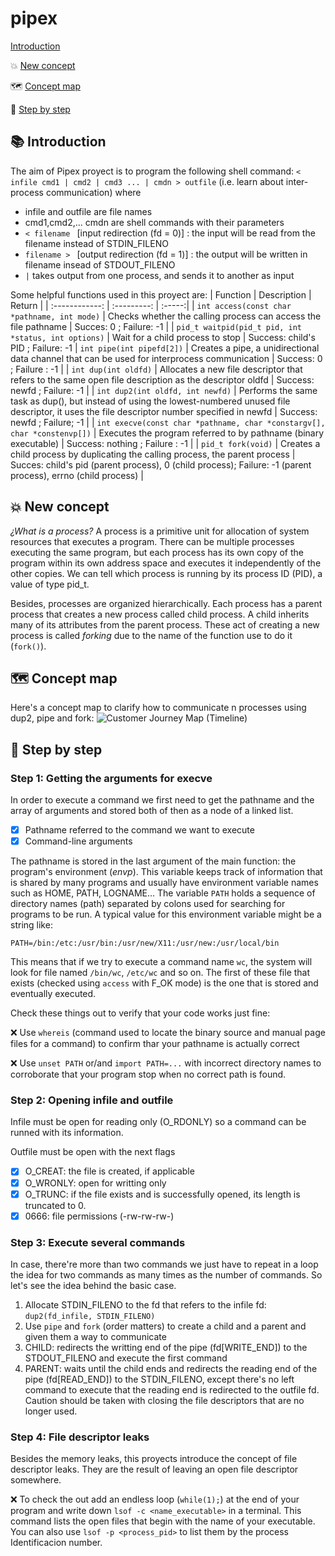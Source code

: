 # pipex

[Introduction](#introduction)

:collision: [New concept](#new-concept)
 
:world_map: [Concept map](#how-it-works)
 
:footprints: [Step by step](#step-by-step)

## :books: Introduction
The aim of Pipex proyect is to program the following shell command:
``
< infile cmd1 | cmd2 | cmd3 ... | cmdn > outfile
``
 (i.e. learn about inter-process communication) where 
- infile and outfile are file names 
- cmd1,cmd2,... cmdn are shell commands with their parameters
-  ``< filename `` [input redirection (fd = 0)] : the input will be read from the filename instead of STDIN_FILENO
-  ``filename > `` [output redirection (fd = 1)] : the output will be written in filename insead of STDOUT_FILENO
-   ``|`` takes output from one process, and sends it to another as input

Some helpful functions used in this proyect are:
| Function       | Description | Return |
| :------------: | :---------: | :-----:|
| ``int access(const char *pathname, int mode)`` | Checks whether the calling process can access the file pathname | Succes: 0 ; Failure: -1 |
| ``pid_t waitpid(pid_t pid, int *status, int options)`` | Wait for a child process to stop | Success: child's PID ; Failure: -1
| ``int pipe(int pipefd[2])`` | Creates a pipe, a unidirectional data channel that can be used for interprocess communication | Success: 0 ; Failure : -1 |
| ``int dup(int oldfd)`` | Allocates a new file descriptor that refers to the same open file description as the descriptor oldfd | Success: newfd ; Failure: -1 |
| ``int dup2(int oldfd, int newfd)`` | Performs the same task as dup(), but instead of using the lowest-numbered unused file descriptor, it uses the file descriptor number specified in newfd | Success: newfd ; Failure; -1 |
| ``int execve(const char *pathname, char *constargv[], char *constenvp[])`` | Executes the program referred to by pathname (binary executable) | Success: nothing ; Failure : -1 |
| ``pid_t fork(void)`` | Creates a child process by duplicating the calling process, the parent process | Succes: child's pid (parent process), 0 (child process); Failure: -1 (parent process), errno (child process) |

## :collision: New concept
*¿What is a process?* 
A process is a primitive unit for allocation of system resources that executes a program. There can be multiple processes executing the same program, but each process has its own copy of the program within its own address space and executes it independently of the other copies. We can tell which process is running by its process ID (PID), a value of type pid_t.

Besides, processes are organized hierarchically. Each process has a parent process that creates a new process called child process. A child inherits many of its attributes from the parent process.
These act of creating a new process is called *forking* due to the name of the function use to do it (``fork()``).


## :world_map: Concept map
Here's a concept map to clarify how to communicate n processes using dup2, pipe and fork:
![Customer Journey Map (Timeline)](https://user-images.githubusercontent.com/71781441/135533181-be8aecc4-f330-4276-858e-be3e08fa3d6e.jpg)

## :footprints: Step by step
### Step 1: Getting the arguments for execve
In order to execute a command we first need to get the pathname and the array of arguments and stored both of then as a node of a linked list.
- [x] Pathname referred to the command we want to execute
- [x] Command-line arguments

The pathname is stored in the last argument of the main function: the program's environment (*envp*). This variable keeps track of information that is shared by many programs and usually have environment variable names such as HOME, PATH, LOGNAME... The variable ``PATH`` holds a sequence of directory names (path) separated by colons used for searching for programs to be run. A typical value for this environment variable might be a string like:
```
PATH=/bin:/etc:/usr/bin:/usr/new/X11:/usr/new:/usr/local/bin
```
This means that if we try to execute a command name ``wc``, the system will look for file named ``/bin/wc``, ``/etc/wc`` and so on. The first of these file that exists (checked using  ``access`` with F_OK mode) is the one that is stored and eventually executed.

Check these things out to verify that your code works just fine:

:x: Use ``whereis`` (command used to locate the binary source and manual page files for a command) to confirm thar your pathname is actually correct

:x: Use ``unset PATH`` or/and ``import PATH=...`` with incorrect directory names to corroborate that your program stop when no correct path is found.

### Step 2: Opening infile and outfile
Infile must be open for reading only (O_RDONLY) so a command can be runned with its information.

Outfile must be open with the next flags
- [x] O_CREAT: the file is created, if applicable
- [X] O_WRONLY: open for writting only
- [X] O_TRUNC: if the file exists and is successfully opened, its length is truncated to 0.
- [x] 0666: file permissions (-rw-rw-rw-)

### Step 3: Execute several commands
In case, there're more than two commands we just have to repeat in a loop the idea for two commands as many times as the number of commands. So let's see the idea behind the basic case.
1. Allocate STDIN_FILENO to the fd that refers to the infile fd: ``dup2(fd_infile, STDIN_FILENO)``
2. Use ``pipe`` and ``fork`` (order matters) to create a child and a parent and given them a way to communicate
3. CHILD: redirects the writting end of the pipe (fd[WRITE_END]) to the STDOUT_FILENO and execute the first command
4. PARENT: waits until the child ends and redirects the reading end of the pipe (fd[READ_END]) to the STDIN_FILENO, except there's no left command to execute that the reading end is redirected to the outfile fd.
Caution should be taken with closing the file descriptors that are no longer used.

### Step 4: File descriptor leaks
Besides the memory leaks, this proyects introduce the concept of file descriptor leaks. They are the result of leaving an open file descriptor somewhere. 

:x: To check the out add an endless loop (``while(1);``) at the end of your program and write down ``lsof -c <name_executable>`` in a terminal. This command lists the open files that begin with the name of your executable. You can also use ``lsof -p <process_pid>`` to list them by the process Identificacion number.


